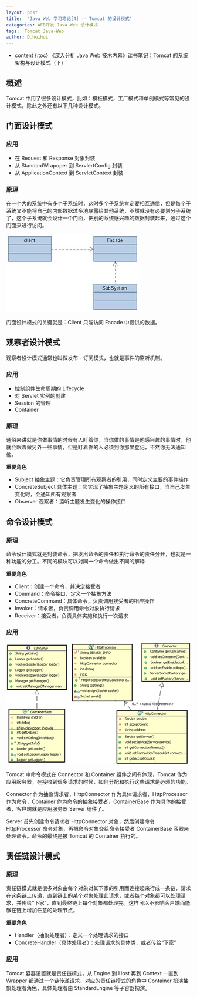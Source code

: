 ```yaml
---
layout: post
title:  "Java Web 学习笔记[4] -- Tomcat 的设计模式"
categories: WEB开发 Java-Web 设计模式
tags:  Tomcat Java-Web
author: D.huihui
---
```

* content
{:toc}
《深入分析 Java Web 技术内幕》读书笔记：Tomcat 的系统架构与设计模式（下）

## 概述

Tomcat 中用了很多设计模式，比如：模板模式，工厂模式和单例模式等常见的设计模式，除此之外还有以下几种设计模式。

## 门面设计模式

### 应用

- 在 Request 和 Response 对象封装
- 从 StandardWrapoper 到 ServlertConfig 封装
- 从 ApplicationContext 到 ServletContext 封装

### 原理

在一个大的系统中有多个子系统时，这时多个子系统肯定要相互通信，但是每个子系统又不能将自己的内部数据过多地暴露给其他系统，不然就没有必要划分子系统了，这个子系统就会设计一个门面，把别的系统感兴趣的数据封装起来，通过这个门面来进行访问。

![](https://github.com/gongfukangEE/gongfukangEE.github.io/raw/master/_pic/Web/%E9%97%A8%E9%9D%A2%E8%AE%BE%E8%AE%A1%E6%A8%A1%E5%BC%8F.jpg)

门面设计模式的关键就是：Client 只能访问 Facade 中提供的数据。

## 观察者设计模式

观察者设计模式通常也叫做发布 - 订阅模式，也就是事件的监听机制。

### 应用

- 控制组件生命周期的 Lifecycle
- 对 Servlet 实例的创建
- Session 的管理
- Container

### 原理

通俗来讲就是你做事情的时候有人盯着你，当你做的事情是他感兴趣的事情时，他就会跟着做另外一些事情，但是盯着你的人必须到你那里登记，不然你无法通知他。

**重要角色**

- Subject 抽象主题：它负责管理所有观察者的引用，同时定义主要的事件操作
- ConcreteSubject 具体主题：它实现了抽象主题定义的所有接口，当自己发生变化时，会通知所有观察者
- Observer 观察者：监听主题发生变化的操作接口

## 命令设计模式

### 原理

命令设计模式就是封装命令，把发出命令的责任和执行命令的责任分开，也就是一种功能的分工。不同的模块可以对同一个命令做出不同的解释

**重要角色**

- Client：创建一个命令，并决定接受者
- Command：命令接口，定义一个抽象方法
- ConcreteCommand：具体命令，负责调用接受者的相应操作
- Invoker：请求者，负责调用命令对象执行请求
- Receiver：接受者，负责具体实施和执行一次请求

### 应用

![](https://github.com/gongfukangEE/gongfukangEE.github.io/raw/master/_pic/Web/%E5%91%BD%E4%BB%A4%E6%A8%A1%E5%BC%8F.png)

Tomcat 中命令模式在 Connector 和 Container 组件之间有体现，Tomcat 作为应用服务器，在接收到很多请求的时候，如何分配和执行这些请求是必须的功能。

Connector 作为抽象请求者，HttpConnector 作为具体请求者，HttpProcessor 作为命令，Container 作为命令的抽象接受者，ContainerBase 作为具体的接受者，客户端就是应用服务器 Server 组件了。

Server 首先创建命令请求者 HttpConnector 对象，然后创建命令 HttpProcessor 命令对象，再把命令对象交给命令接受者 ContainerBase 容器来处理命令。命令的最终是被 Tomcat 的 Container 执行的。

## 责任链设计模式

### 原理

责任链模式就是很多对象由每个对象对其下家的引用而连接起来行成一条链，请求在这条链上传递，直到链上的某个对象处理此请求，或者每个对象都可以处理请求，并传给“下家”，直到最终链上每个对象都处理完。这样可以不影响客户端而能够在链上增加任意的处理节点。

**重要角色**

- Handler（抽象处理者）：定义一个处理请求的接口
- ConcreteHandler（具体处理者）：处理请求的具体类，或者传给“下家”

### 应用

Tomcat 容器设置就是责任链模式，从 Engine 到 Host 再到 Context 一直到 Wrapper 都通过一个链传递请求，对应的责任链模式的角色中 Container 扮演抽象处理者角色，具体处理者由 StandardEngine 等子容器扮演。



